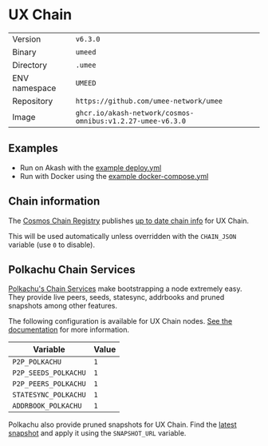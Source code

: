 # UX Chain

| | |
|---|---|
|Version|`v6.3.0`|
|Binary|`umeed`|
|Directory|`.umee`|
|ENV namespace|`UMEED`|
|Repository|`https://github.com/umee-network/umee`|
|Image|`ghcr.io/akash-network/cosmos-omnibus:v1.2.27-umee-v6.3.0`|

## Examples

- Run on Akash with the [example deploy.yml](./deploy.yml)
- Run with Docker using the [example docker-compose.yml](./docker-compose.yml)

## Chain information

The [Cosmos Chain Registry](https://github.com/cosmos/chain-registry) publishes [up to date chain info](https://raw.githubusercontent.com/cosmos/chain-registry/master/umee/chain.json) for UX Chain.

This will be used automatically unless overridden with the `CHAIN_JSON` variable (use `0` to disable).

## Polkachu Chain Services

[Polkachu's Chain Services](https://www.polkachu.com/networks/umee) make bootstrapping a node extremely easy. They provide live peers, seeds, statesync, addrbooks and pruned snapshots among other features.

The following configuration is available for UX Chain nodes. [See the documentation](../README.md#polkachu-services) for more information.

|Variable|Value|
|---|---|
|`P2P_POLKACHU`|`1`|
|`P2P_SEEDS_POLKACHU`|`1`|
|`P2P_PEERS_POLKACHU`|`1`|
|`STATESYNC_POLKACHU`|`1`|
|`ADDRBOOK_POLKACHU`|`1`|

Polkachu also provide pruned snapshots for UX Chain. Find the [latest snapshot](https://polkachu.com/tendermint_snapshots/umee) and apply it using the `SNAPSHOT_URL` variable.
